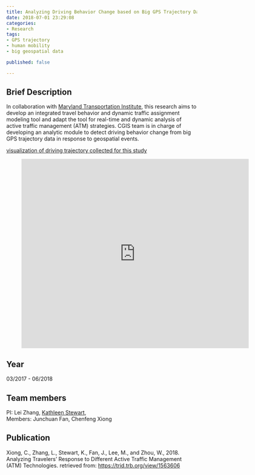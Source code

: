 ```yaml
---
title: Analyzing Driving Behavior Change based on Big GPS Trajectory Data
date: 2018-07-01 23:29:08
categories:
- Research
tags:
- GPS trajectory
- human mobility
- big geospatial data

published: false

---
```


## Brief Description
 In collaboration with [Maryland Transportation Institute](https://mti.umd.edu/), this research aims to develop an integrated travel behavior and dynamic traffic assignment modeling tool and adapt the tool for real-time and dynamic analysis of active traffic management (ATM) strategies. CGIS team is in charge of developing an analytic module to detect driving behavior change from big GPS trajectory data in response to geospatial events.  


[visualization of driving trajectory collected for this study](https://smart-spatial.com/ResearchProject/MSHA_Traj.html)



<!-- more -->

<figure class="video_container">
  <iframe align='center' height='500' width='600' src="https://smart-spatial.com/ResearchProject/MSHA_Traj.html" frameborder="0" allowfullscreen="true"> </iframe>
</figure>

## Year

03/2017 - 06/2018

## Team members

PI: Lei Zhang, [Kathleen Stewart](mailto:stewartk@umd.edu),   
Members: Junchuan Fan, Chenfeng Xiong


## Publication
Xiong, C., Zhang, L., Stewart, K., Fan, J., Lee, M., and Zhou, W., 2018. Analyzing Travelers’ Response to Different Active Traffic Management (ATM) Technologies. retrieved from: https://trid.trb.org/view/1563606

